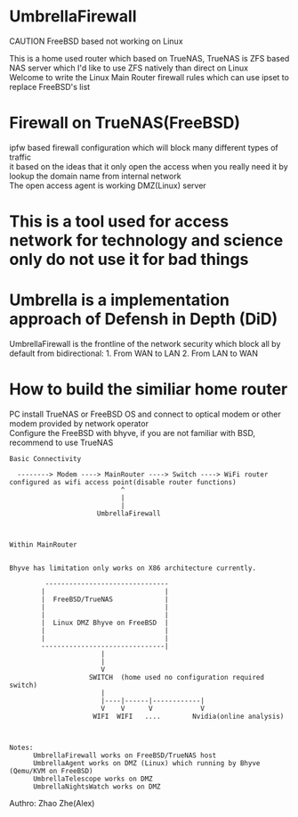 # UmbrellaFirewall

CAUTION FreeBSD based not working on Linux   

This is a home used router which based on TrueNAS, TrueNAS is ZFS based NAS server which I'd like to use ZFS natively than direct on Linux    
Welcome to write the Linux Main Router firewall rules which can use ipset to replace FreeBSD's list   


# Firewall on TrueNAS(FreeBSD)   

ipfw based firewall configuration which will block many different types of traffic    
it based on the ideas that it only open the access when you really need it by lookup the domain name from internal network   
The open access agent is working DMZ(Linux) server


# This is a tool used for access network for technology and science only do not use it for bad things    



# Umbrella is a implementation approach of Defensh in Depth (DiD)   
UmbrellaFirewall is the frontline of the network security which block all by default from bidirectional:
	1. From WAN to LAN
	2. From LAN to WAN



# How to build the similiar home router  

  PC install TrueNAS or FreeBSD OS and connect to optical modem or other modem provided by network operator    
  Configure the FreeBSD with bhyve, if you are not familiar with BSD, recommend to use TrueNAS    
 

```
Basic Connectivity

  --------> Modem ----> MainRouter ----> Switch ----> WiFi router configured as wifi access point(disable router functions)
                            ^
                            |
                            |
                      UmbrellaFirewall



Within MainRouter


Bhyve has limitation only works on X86 architecture currently.

         -------------------------------
        |                              |
        |  FreeBSD/TrueNAS             |
        |                              |
        |                              |
        |  Linux DMZ Bhyve on FreeBSD  |
        |                              |
        |                              |
        -------------------------------|
                       |
                       |
                       V
                    SWITCH  (home used no configuration required switch)
                       |
                       |----|------|------------|
                       V    V      V            V
                     WIFI  WIFI   ....        Nvidia(online analysis)



Notes:
      UmbrellaFirewall works on FreeBSD/TrueNAS host
      UmbrellaAgent works on DMZ (Linux) which running by Bhyve (Qemu/KVM on FreeBSD)
      UmbrellaTelescope works on DMZ
      UmbrellaNightsWatch works on DMZ

```


Authro: Zhao Zhe(Alex)
